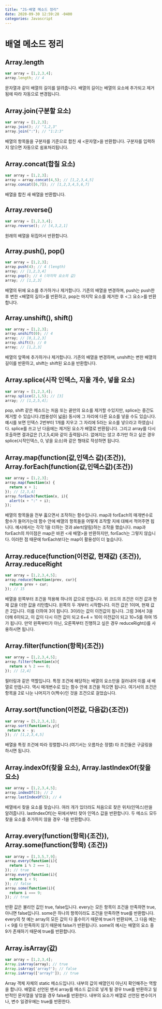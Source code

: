 ```yaml
---
title: "JS-배열 메소드 정리"
date: 2020-09-30 12:59:28 -0400
categories: Javascript
---
```


배열 메소드 정리
===

Array.length
---
``` javascript
var array = [1,2,3,4];
array.length; // 4
```
문자열과 같이 배열의 길이를 알려줍니다. 배열의 길이는 배열의 요소에 추가되고 제거됨에 따라 자동으로 변경됩니다.

Array.join(구분할 요소)
---
``` javascript
var array = [1,2,3];
array.join(); // "1,2,3"
array.join(":"); // "1:2:3" 
```
배열의 항목들을 구분자를 기준으로 합친 새 <문자열>을 반환합니다. 구분자를 입력하지 않으면 자동으로 쉼표처리됩니다.


Array.concat(합칠 요소)
---
``` javascript
var array = [1,2,3];
array = array.concat(4,5); // [1,2,3,4,5]
array.concat([6,7]); // [1,2,3,4,5,6,7]
```
배열을 합친 새 배열을 반환합니다.

Array.reverse()
---
```javascript
var array = [1,2,3,4];
array.reverse(); // [4,3,2,1]
```
원래의 배열을 뒤집어서 반환합니다.

Array.push(), pop()
---
```javascript
var array = [1,2,3];
array.push(4); // 4 (length)
array; // [1,2,3,4]
array.pop(); // 4 (마지막 요소의 값)
array; // [1,2,3]
```
배열의 뒤에 요소를 추가하거나 제거합니다. 기존의 배열을 변경하며, push는 push한 후 변한 <배열의 길이>를 반환하고,
pop는 마지막 요소를 제거한 후 <그 요소>를 반환합니다.

Array.unshift(), shift()
---
```javascript
var array = [1,2,3];
array.unshift(0); // 4
array; // [0,1,2,3]
array.shift(); // 0
array; // [1,2,3]
```
배열의 앞쪽에 추가하거나 제거합니다. 기존의 배열을 변경하며, unshift는 변한 배열의 길이를 반환하고,
shift는 shift된 요소을 반환합니다.

Array.splice(시작 인덱스, 지울 개수, 넣을 요소)
---
``` javascript
var array = [1,2,3,4];
array.splice(2,1,5); // [3]
array; // [1,2,5,4];
```
pop, shift 같은 메소드는 처음 또는 끝만의 요소를 제거할 수있지만, splice는 중간도 제거할 수 있습니다.(범용성이 넓음)
동시에 그 자리에 다른 요소를 넣을 수도 있습니다. 예시를 보면 인덱스 2번부터 1개를 지우고 그 자리에 5라는 요소를 넣으라고 하였습니다.
splice를 쓰고 난 다음에는 제거된 요소가 배열로 반환됩니다. 그리고 array를 다시 호출하면 결과값은 [1,2,5,4]와 같이 출력됩니다.
없애지는 않고 추가만 하고 싶은 경우 splice(시작인덱스, 0, 넣을 요소)와 같은 형태로 작성하면 됩니다.

Array.map(function(값,인덱스 값){조건}), Array.forEach(function(값,인덱스값){조건})
---
```javascript
var array = [1,2,3];
array.map(function(x) {
  return x + 1;
}); // [2,3,4]
array.forEach(function(x, i){
  alert(x + ":" + i);
});
```
배열의 항목들을 전부 훓으면서 조작하는 함수입니다. map과 forEach의 매개변수로 함수가 들어가는데
함수 안에 배열의 항목들을 어떻게 조작할 지에 대해서 적어주면 됩니다.
예시에서는 각각 1을 더하는 것과 alert(알림)하는 조작을 했습니다.
map과 forEach의 차이점은 map은 바뀐 <새 배열>을 반환하지만, forEach는 그렇지 않습니다.
이러한 점 때문에 forEach보다는 map이 활용성이 더 높습니다.

Array.reduce(function(이전값, 현재값) {조건}), Array.reduceRight
---
``` javascript
var array = [1,2,3,4,5];
array.reduce(function(prev, cur){
  return prev + cur;
}); // 15
```
배열을 왼쪽부터 조건을 적용해 하나의 값으로 만듭니다. 위 코드의 조건은 이전 값과 현재 값을 더한 값을 리턴합니다.
왼쪽의 두 개부터 시작합니다. 이전 값은 1이며, 현재 값은 2입니다. 이를 더하여 3이 됩니다.
3이라는 값이 이전값이 됩니다. 그럼 3에서 3을 더해 6이되고, 이 값이 다시 이전 값이 되고 6+4 = 10이 이전값이 되고
10+5를 하여 15가 됩니다. 만약 왼쪽부터가 아닌, 오른쪽부터 진행하고 싶은 경우 reduceRight()를 사용하시면 됩니다.

Array.filter(function(항목){조건})
---
```javascript
var array = [1,2,3,4,5];
array.filter(function(x){
  return x % 2 === 0;
}); // [2,4]
```
필터링과 같은 역할입니다. 특정 조건에 해당하는 배열의 요소만을 걸러내어 이를 새 배열로 만듭니다.
역시 매개변수로 있는 함수 안에 조건을 적으면 됩니다. 여기서의 조건은 항목을 2로 나눈 나머지가 0(짝수)인 것을 조건으로 걸었습니다.

Array.sort(function(이전값, 다음값){조건})
---
```javascript
var array = [5,2,3,4,1];
array.sort(function(x,y){
 return x - y;
}); // [1,2,3,4,5]
``` 
배열을 특정 조건에 따라 정렬합니다.(여기서는 오름차순 정렬)
타 조건들은 구글링을 하시면 됩니다.

Array.indexOf(찾을 요소), Array.lastIndexOf(찾을 요소)
---
``` javascript
var array = [1,2,3,4,5];
array.indexOf(3); // 2
array.lastIndexOf(5); // 4
```
배열에서 찾을 요소를 찾습니다. 여러 개가 있더라도 처음으로 찾은 위치(인덱스)만을 알려줍니다.
lastIndexOf()는 뒤에서부터 찾아 인덱스 값을 반환합니다.
두 메소드 모두 찾을 요소를 추가하지 않을 경우 -1을 반환합니다.

Array.every(function(항목){조건}), Array.some(function(항목) {조건})
---
``` javascript
var array = [1,3,5,7,9];
array.every(function(i){
  return i % 2 === 1;
}); // true
array.every(function(i){
  return i < 9;
}); // false
array.some(function(i){
  return i === 9;
}); // true
```
 반환 값은 불리언 값인 true, false입니다.
 every는 모든 항목이 조건을 만족하면 true, 아니면 false입니다.
 some은 하나의 항목이라도 조건을 만족하면 true를 반환합니다.
 every의 첫 예는 array의 모든 값이 다 홀수이기 때문에 true가 반환되며,
 그 다음 예는 i < 9를 다 만족하지 않기 때문에 false가 반환됩니다.
 some의 예시는 배열의 요소 중 9가 존재하기 때문에 true를 반환합니다.
 
Array.isArray(값)
---
``` javascript
var array = [1,2,3,4];
Array.isArray(array); // true
Array.isArray('array?'); // false
Array.isArray(['array?']); // true
```
Array 객체 자체의 static 메소드입니다. 내부의 값이 배열인지 아닌지 확인해주는 역할을 합니다.
배열로 선언된 밴셔 array를 메소드 값으로 넣게 될 경우 true를 반환하고
일반적인 문자열을 넣었을 경우 false를 반환한다. 내부의 요소가 배열로 선언된 변수이거나,
변수 일경우에는 true를 반환한다.
